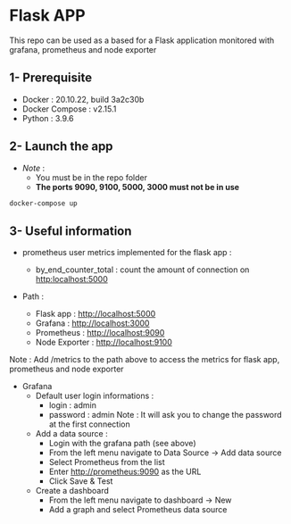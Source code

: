 # Flask APP

This repo can be used as a based for a Flask application monitored with grafana, prometheus and node exporter

## 1- Prerequisite

- Docker : 20.10.22, build 3a2c30b
- Docker Compose : v2.15.1
- Python : 3.9.6

## 2- Launch the app

- _Note_ :
  - You must be in the repo folder
  - **The ports 9090, 9100, 5000, 3000 must not be in use**

```cmd
docker-compose up
```

## 3- Useful information

- prometheus user metrics implemented for the flask app :
  - by_end_counter_total : count the amount of connection on <http:localhost:5000>

- Path :
  - Flask app : <http://localhost:5000>
  - Grafana : <http://localhost:3000>
  - Prometheus : <http://localhost:9090>
  - Node Exporter : <http://localhost:9100>

Note : Add /metrics to the path above to access the metrics for flask app, prometheus and node exporter

- Grafana
  - Default user login informations :
    - login : admin
    - password : admin
Note : It will ask you to change the password at the first connection
  - Add a data source :
    - Login with the grafana path (see above)
    - From the left menu navigate to Data Source -> Add data source
    - Select Prometheus from the list
    - Enter <http://prometheus:9090> as the URL
    - Click Save & Test
  - Create a dashboard
    - From the left menu navigate to dashboard -> New
    - Add a graph and select Prometheus data source
